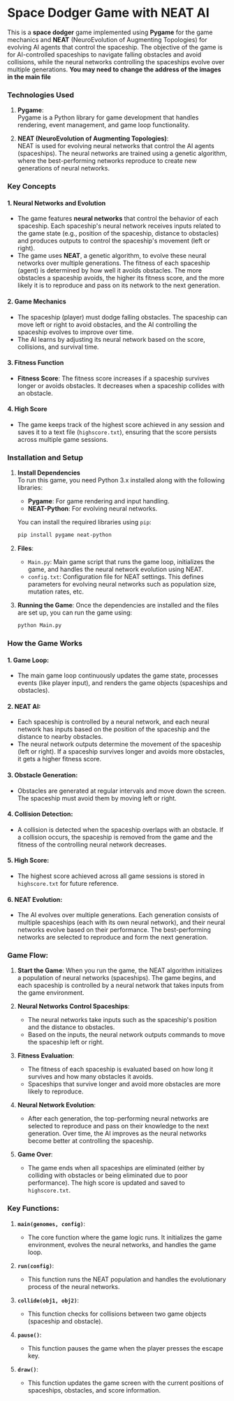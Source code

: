 # Space Dodger Game with NEAT AI

This is a **space dodger** game implemented using **Pygame** for the game mechanics and **NEAT** (NeuroEvolution of Augmenting Topologies) for evolving AI agents that control the spaceship. The objective of the game is for AI-controlled spaceships to navigate falling obstacles and avoid collisions, while the neural networks controlling the spaceships evolve over multiple generations.
**You may need to change the address of the images in the main file**
### Technologies Used

1. **Pygame**:  
   Pygame is a Python library for game development that handles rendering, event management, and game loop functionality.

2. **NEAT (NeuroEvolution of Augmenting Topologies)**:  
   NEAT is used for evolving neural networks that control the AI agents (spaceships). The neural networks are trained using a genetic algorithm, where the best-performing networks reproduce to create new generations of neural networks.

### Key Concepts

#### 1. **Neural Networks and Evolution**
- The game features **neural networks** that control the behavior of each spaceship. Each spaceship's neural network receives inputs related to the game state (e.g., position of the spaceship, distance to obstacles) and produces outputs to control the spaceship's movement (left or right).
- The game uses **NEAT**, a genetic algorithm, to evolve these neural networks over multiple generations. The fitness of each spaceship (agent) is determined by how well it avoids obstacles. The more obstacles a spaceship avoids, the higher its fitness score, and the more likely it is to reproduce and pass on its network to the next generation.
  
#### 2. **Game Mechanics**
- The spaceship (player) must dodge falling obstacles. The spaceship can move left or right to avoid obstacles, and the AI controlling the spaceship evolves to improve over time.
- The AI learns by adjusting its neural network based on the score, collisions, and survival time.
  
#### 3. **Fitness Function**
- **Fitness Score**: The fitness score increases if a spaceship survives longer or avoids obstacles. It decreases when a spaceship collides with an obstacle.
  
#### 4. **High Score**
- The game keeps track of the highest score achieved in any session and saves it to a text file (`highscore.txt`), ensuring that the score persists across multiple game sessions.

### Installation and Setup

1. **Install Dependencies**  
   To run this game, you need Python 3.x installed along with the following libraries:
   - **Pygame**: For game rendering and input handling.
   - **NEAT-Python**: For evolving neural networks.

   You can install the required libraries using `pip`:
   ```bash
   pip install pygame neat-python
   ```

2. **Files**:
   - `Main.py`: Main game script that runs the game loop, initializes the game, and handles the neural network evolution using NEAT.
   - `config.txt`: Configuration file for NEAT settings. This defines parameters for evolving neural networks such as population size, mutation rates, etc.

3. **Running the Game**:
   Once the dependencies are installed and the files are set up, you can run the game using:
   ```bash
   python Main.py
   ```

### How the Game Works

#### 1. **Game Loop**:
- The main game loop continuously updates the game state, processes events (like player input), and renders the game objects (spaceships and obstacles).
  
#### 2. **NEAT AI**:
- Each spaceship is controlled by a neural network, and each neural network has inputs based on the position of the spaceship and the distance to nearby obstacles.
- The neural network outputs determine the movement of the spaceship (left or right). If a spaceship survives longer and avoids more obstacles, it gets a higher fitness score.
  
#### 3. **Obstacle Generation**:
- Obstacles are generated at regular intervals and move down the screen. The spaceship must avoid them by moving left or right.

#### 4. **Collision Detection**:
- A collision is detected when the spaceship overlaps with an obstacle. If a collision occurs, the spaceship is removed from the game and the fitness of the controlling neural network decreases.

#### 5. **High Score**:
- The highest score achieved across all game sessions is stored in `highscore.txt` for future reference.

#### 6. **NEAT Evolution**:
- The AI evolves over multiple generations. Each generation consists of multiple spaceships (each with its own neural network), and their neural networks evolve based on their performance. The best-performing networks are selected to reproduce and form the next generation.

### Game Flow:

1. **Start the Game**:
   When you run the game, the NEAT algorithm initializes a population of neural networks (spaceships). The game begins, and each spaceship is controlled by a neural network that takes inputs from the game environment.

2. **Neural Networks Control Spaceships**:
   - The neural networks take inputs such as the spaceship's position and the distance to obstacles.
   - Based on the inputs, the neural network outputs commands to move the spaceship left or right.

3. **Fitness Evaluation**:
   - The fitness of each spaceship is evaluated based on how long it survives and how many obstacles it avoids.
   - Spaceships that survive longer and avoid more obstacles are more likely to reproduce.

4. **Neural Network Evolution**:
   - After each generation, the top-performing neural networks are selected to reproduce and pass on their knowledge to the next generation. Over time, the AI improves as the neural networks become better at controlling the spaceship.

5. **Game Over**:
   - The game ends when all spaceships are eliminated (either by colliding with obstacles or being eliminated due to poor performance). The high score is updated and saved to `highscore.txt`.

### Key Functions:
1. **`main(genomes, config)`**:  
   - The core function where the game logic runs. It initializes the game environment, evolves the neural networks, and handles the game loop.

2. **`run(config)`**:  
   - This function runs the NEAT population and handles the evolutionary process of the neural networks.

3. **`collide(obj1, obj2)`**:  
   - This function checks for collisions between two game objects (spaceship and obstacle).

4. **`pause()`**:  
   - This function pauses the game when the player presses the escape key.

5. **`draw()`**:  
   - This function updates the game screen with the current positions of spaceships, obstacles, and score information.
